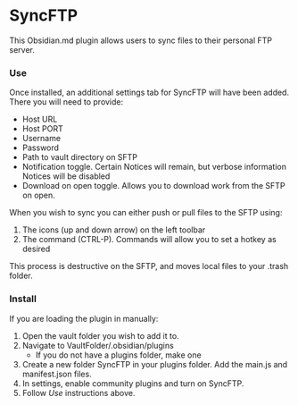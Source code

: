 # SyncFTP

This Obsidian.md plugin allows users to sync files to their personal FTP server.

### Use
Once installed, an additional settings tab for SyncFTP will have been added. There you will need to provide:
- Host URL
- Host PORT
- Username
- Password
- Path to vault directory on SFTP
- Notification toggle. Certain Notices will remain, but verbose information Notices will be disabled
- Download on open toggle. Allows you to download work from the SFTP on open.

When you wish to sync you can either push or pull files to the SFTP using:
1. The icons (up and down arrow) on the left toolbar
2. The command (CTRL-P). Commands will allow you to set a hotkey as desired

This process is destructive on the SFTP, and moves local files to your .trash folder.

### Install
If you are loading the plugin in manually:
1. Open the vault folder you wish to add it to.
2. Navigate to VaultFolder/.obsidian/plugins
	- If you do not have a plugins folder, make one
3. Create a new folder SyncFTP in your plugins folder. Add the main.js and manifest.json files.
4. In settings, enable community plugins and turn on SyncFTP.
5. Follow *Use* instructions above.